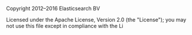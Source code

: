 Copyright 2012–2016 Elasticsearch BV

Licensed under the Apache License, Version 2.0 (the "License"); you may not use this file except in compliance with the Li